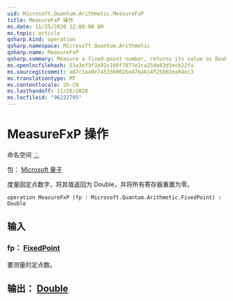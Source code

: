 ```yaml
---
uid: Microsoft.Quantum.Arithmetic.MeasureFxP
title: MeasureFxP 操作
ms.date: 11/25/2020 12:00:00 AM
ms.topic: article
qsharp.kind: operation
qsharp.namespace: Microsoft.Quantum.Arithmetic
qsharp.name: MeasureFxP
qsharp.summary: Measure a fixed-point number, returns its value as Double, and resets all the register to zero.
ms.openlocfilehash: 53a3ef3f3a92c160f7077e2ca25de83d5ecb22fa
ms.sourcegitcommit: a87c1aa8e7453360025e47ba614f25b02ea84ec3
ms.translationtype: MT
ms.contentlocale: zh-CN
ms.lasthandoff: 11/26/2020
ms.locfileid: "96222705"
---
```

# <a name="measurefxp-operation"></a>MeasureFxP 操作

命名空间 [：](xref:Microsoft.Quantum.Arithmetic)

包： [Microsoft 量子](https://nuget.org/packages/Microsoft.Quantum.Numerics)


度量固定点数字，将其值返回为 Double，并将所有寄存器重置为零。

```qsharp
operation MeasureFxP (fp : Microsoft.Quantum.Arithmetic.FixedPoint) : Double
```


## <a name="input"></a>输入

### <a name="fp--fixedpoint"></a>fp： [FixedPoint](xref:Microsoft.Quantum.Arithmetic.FixedPoint)

要测量的定点数。



## <a name="output--double"></a>输出： [Double](xref:microsoft.quantum.lang-ref.double)

